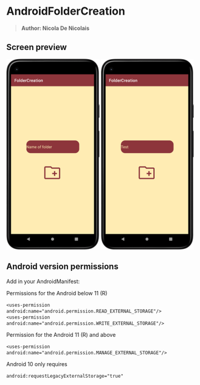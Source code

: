 # AndroidFolderCreation
> <b>Author: Nicola De Nicolais</b>


## Screen preview
<p float="left">
<img height="500em" src="FolderCreationScreen0.png" title="ToastMessage's screen preview">
<img height="500em" src="FolderCreationScreen1.png" title="ToastMessage's screen preview">
</p>

## Android version permissions
Add in your AndroidManifest:

Permissions for the Android below 11 (R)
```
<uses-permission android:name="android.permission.READ_EXTERNAL_STORAGE"/>
<uses-permission android:name="android.permission.WRITE_EXTERNAL_STORAGE"/>
```
Permission for the Android 11 (R) and above
```
<uses-permission android:name="android.permission.MANAGE_EXTERNAL_STORAGE"/>
```
Android 10 only requires
```
android:requestLegacyExternalStorage="true"
```
